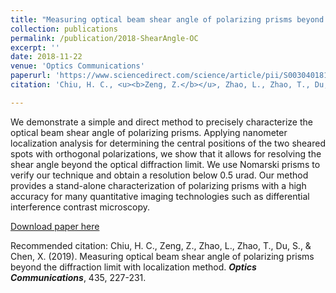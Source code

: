 ```yaml
---
title: "Measuring optical beam shear angle of polarizing prisms beyond thediffraction limit with localization method"
collection: publications
permalink: /publication/2018-ShearAngle-OC
excerpt: ''
date: 2018-11-22
venue: 'Optics Communications'
paperurl: 'https://www.sciencedirect.com/science/article/pii/S0030401818310046'
citation: 'Chiu, H. C., <u><b>Zeng, Z.</b></u>, Zhao, L., Zhao, T., Du, S., & Chen, X. (2019). Measuring optical beam shear angle of polarizing prisms beyond the diffraction limit with localization method. <i><b>Optics Communications</b></i>, 435, 227-231.'

---
```

We demonstrate a simple and direct method to precisely characterize the optical beam shear angle of polarizing prisms. Applying nanometer localization analysis for determining the central positions of the two sheared spots with orthogonal polarizations, we show that it allows for resolving the shear angle beyond the optical diffraction limit. We use Nomarski prisms to verify our technique and obtain a resolution below 0.5 urad. Our method provides a stand-alone characterization of polarizing prisms with a high accuracy for many quantitative imaging technologies such as differential interference contrast microscopy.

[Download paper here](http://JoephyZeng.github.io/files/2018-ShearAngle-OC.pdf)

Recommended citation: Chiu, H. C., Zeng, Z., Zhao, L., Zhao, T., Du, S., & Chen, X. (2019). Measuring optical beam shear angle of polarizing prisms beyond the diffraction limit with localization method. <i><b>Optics Communications</b></i>, 435, 227-231.
